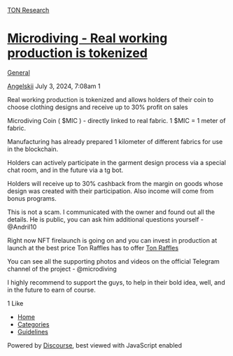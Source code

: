 [TON Research](/)

# [Microdiving - Real working production is tokenized](/t/microdiving-real-working-production-is-tokenized/27181)

[General](/c/general/4) 

    

[Angelskii](https://tonresear.ch/u/Angelskii)  July 3, 2024, 7:08am  1

Real working production is tokenized and allows holders of their coin to choose clothing designs and receive up to 30% profit on sales

Microdiving Coin ( $MIC ) - directly linked to real fabric. 1 $MIC = 1 meter of fabric.

Manufacturing has already prepared 1 kilometer of different fabrics for use in the blockchain.

Holders can actively participate in the garment design process via a special chat room, and in the future via a tg bot.

Holders will receive up to 30% cashback from the margin on goods whose design was created with their participation. Also income will come from bonus programs.

This is not a scam. I communicated with the owner and found out all the details. He is public, you can ask him additional questions yourself - @Andril10

Right now NFT firelaunch is going on and you can invest in production at launch at the best price Ton Raffles has to offer [Ton Raffles](https://tonraffles.app/nft/launchpad/EQC46W25gnrdrK9Y4ueC2McP2DwAsA3oe-yXp36OjGVJ6vBO/UQAl17oY5sIWnRFB75K7NYBkpQCzxxRw6vHe70o7QZiat0Lr)

You can see all the supporting photos and videos on the official Telegram channel of the project - @microdiving

I highly recommend to support the guys, to help in their bold idea, well, and in the future to earn of course.

  1 Like

*   [Home](/)
*   [Categories](/categories)
*   [Guidelines](/guidelines)

Powered by [Discourse](https://www.discourse.org), best viewed with JavaScript enabled